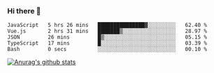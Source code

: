 ### Hi there 👋



<!--
**webB1an/webB1an** is a ✨ _special_ ✨ repository because its `README.md` (this file) appears on your GitHub profile.

Here are some ideas to get you started:

- 🔭 I’m currently working on ...
- 🌱 I’m currently learning ...
- 👯 I’m looking to collaborate on ...
- 🤔 I’m looking for help with ...
- 💬 Ask me about ...
- 📫 How to reach me: ...
- 😄 Pronouns: ...
- ⚡ Fun fact: ...
-->

<!--START_SECTION:waka-->

```text
JavaScript   5 hrs 26 mins   ███████████████▓░░░░░░░░░   62.40 %
Vue.js       2 hrs 31 mins   ███████▒░░░░░░░░░░░░░░░░░   28.97 %
JSON         26 mins         █▒░░░░░░░░░░░░░░░░░░░░░░░   05.15 %
TypeScript   17 mins         █░░░░░░░░░░░░░░░░░░░░░░░░   03.39 %
Bash         0 secs          ░░░░░░░░░░░░░░░░░░░░░░░░░   00.10 %
```

<!--END_SECTION:waka-->


[![Anurag's github stats](https://github-readme-stats.vercel.app/api?username=webB1an&show_icons=true&theme=radical)](https://github.com/anuraghazra/github-readme-stats)

